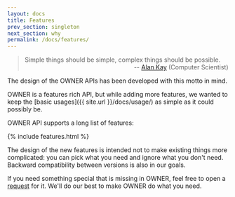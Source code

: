 ```yaml
---
layout: docs
title: Features
prev_section: singleton
next_section: why
permalink: /docs/features/
---
```


<blockquote>
Simple things should be simple, complex things should be possible. <br/>
<div style="text-align:right; white-space:nowrap">-- <a href="http://en.wikiquote.org/wiki/Alan_Kay">Alan Kay</a> (Computer Scientist)</div>
</blockquote>

The design of the OWNER APIs has been developed with this motto in mind.

OWNER is a features rich API, but while adding more features, we wanted to keep the
[basic usages]({{ site.url }}/docs/usage/) as simple as it could possibly be.

OWNER API supports a long list of features:

{% include features.html %}

The design of the new features is intended not to make existing things more complicated: you can pick what you need and
ignore what you don't need. Backward compatibility between versions is also in our goals.

If you need something special that is missing in OWNER, feel free to open a
[request](https://github.com/lviggiano/owner/issues) for it.
We'll do our best to make OWNER do what you need.
